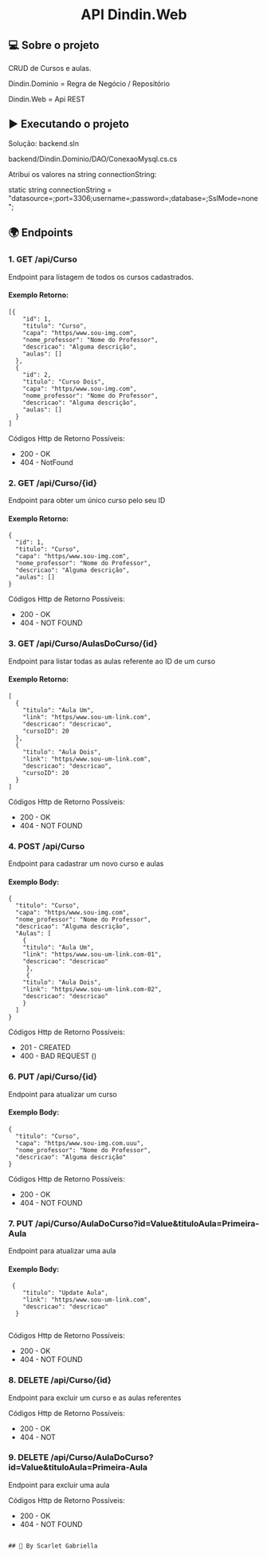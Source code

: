 <h1 align="center">
    API Dindin.Web
  
## 💻 Sobre o projeto

CRUD de Cursos e aulas.
	
Dindin.Dominio = Regra de Negócio / Repositório

Dindin.Web = Api REST

## ▶️ Executando o projeto
 
Solução: backend.sln	
	
backend/Dindin.Dominio/DAO/ConexaoMysql.cs.cs
	
Atribui os valores na string connectionString:
	
static string connectionString = "datasource=;port=3306;username=;password=;database=;SslMode=none";

## 🌍 Endpoints

### 1. GET /api/Curso

Endpoint para listagem de todos os cursos cadastrados.

#### Exemplo Retorno:

```
[{
    "id": 1,
    "titulo": "Curso",
    "capa": "https/www.sou-img.com",
    "nome_professor": "Nome do Professor",
    "descricao": "Alguma descrição",
    "aulas": []	
  },
  {
    "id": 2,
    "titulo": "Curso Dois",
    "capa": "https/www.sou-img.com",
    "nome_professor": "Nome do Professor",
    "descricao": "Alguma descrição",
    "aulas": []
  }
]
```
	
Códigos Http de Retorno Possíveis:

- 200 - OK
- 404 - NotFound
	
	
### 2. GET /api/Curso/{id}

Endpoint para obter um único curso pelo seu ID

#### Exemplo Retorno:

```
{
  "id": 1,
  "titulo": "Curso",
  "capa": "https/www.sou-img.com",
  "nome_professor": "Nome do Professor",
  "descricao": "Alguma descrição",
  "aulas": []
}
```
	
Códigos Http de Retorno Possíveis:

- 200 - OK
- 404 - NOT FOUND
	
	
### 3. GET /api/Curso/AulasDoCurso/{id}

Endpoint para listar todas as aulas referente ao ID de um curso

#### Exemplo Retorno:

```
[
  {
    "titulo": "Aula Um",
    "link": "https/www.sou-um-link.com",
    "descricao": "descricao",
    "cursoID": 20
  },
  {
    "titulo": "Aula Dois",
    "link": "https/www.sou-um-link.com",
    "descricao": "descricao",
    "cursoID": 20
  }
]
```

Códigos Http de Retorno Possíveis:

- 200 - OK
- 404 - NOT FOUND

### 4. POST /api/Curso

Endpoint para cadastrar um novo curso e aulas

#### Exemplo Body:

```
{
  "titulo": "Curso",
  "capa": "https/www.sou-img.com",
  "nome_professor": "Nome do Professor",
  "descricao": "Alguma descrição",
  "Aulas": [
    {
    "titulo": "Aula Um",
    "link": "https/www.sou-um-link.com-01",
    "descricao": "descricao"
     },
     {
    "titulo": "Aula Dois",
    "link": "https/www.sou-um-link.com-02",
    "descricao": "descricao"
    }
  ]
}
```

Códigos Http de Retorno Possíveis:

- 201 - CREATED
- 400 - BAD REQUEST ()

### 6. PUT /api/Curso/{id}

Endpoint para atualizar um curso

#### Exemplo Body:

```
{
  "titulo": "Curso",
  "capa": "https/www.sou-img.com.uuu",
  "nome_professor": "Nome do Professor",
  "descricao": "Alguma descrição"
}
```

Códigos Http de Retorno Possíveis:

- 200 - OK
- 404 - NOT FOUND

### 7. PUT /api/Curso/AulaDoCurso?id=Value&tituloAula=Primeira-Aula

Endpoint para atualizar uma aula

#### Exemplo Body:

```
 {
    "titulo": "Update Aula",
    "link": "https/www.sou-um-link.com",
    "descricao": "descricao"
  }
	
```

Códigos Http de Retorno Possíveis:

- 200 - OK
- 404 - NOT FOUND

### 8. DELETE /api/Curso/{id}

Endpoint para excluir um curso e as aulas referentes

Códigos Http de Retorno Possíveis:

- 200 - OK
- 404 - NOT

### 9. DELETE /api/Curso/AulaDoCurso?id=Value&tituloAula=Primeira-Aula

Endpoint para excluir uma aula

Códigos Http de Retorno Possíveis:

- 200 - OK
- 404 - NOT FOUND

```

## 🦸 By Scarlet Gabriella

```

